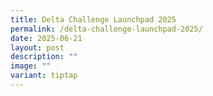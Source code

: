 ```yaml
---
title: Delta Challenge Launchpad 2025
permalink: /delta-challenge-launchpad-2025/
date: 2025-06-21
layout: post
description: ""
image: ""
variant: tiptap
---
```

